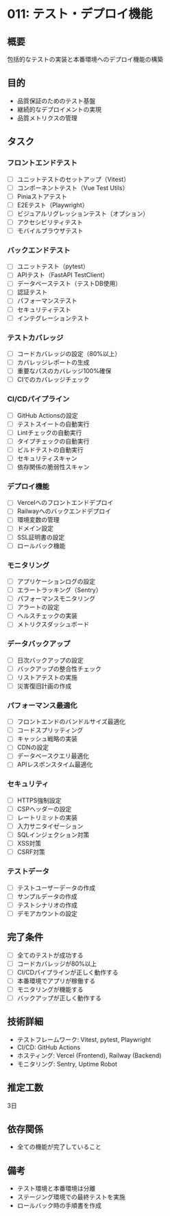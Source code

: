 # 011: テスト・デプロイ機能

## 概要
包括的なテストの実装と本番環境へのデプロイ機能の構築

## 目的
- 品質保証のためのテスト基盤
- 継続的なデプロイメントの実現
- 品質メトリクスの管理

## タスク

### フロントエンドテスト
- [ ] ユニットテストのセットアップ（Vitest）
- [ ] コンポーネントテスト（Vue Test Utils）
- [ ] Piniaストアテスト
- [ ] E2Eテスト（Playwright）
- [ ] ビジュアルリグレッションテスト（オプション）
- [ ] アクセシビリティテスト
- [ ] モバイルブラウザテスト

### バックエンドテスト
- [ ] ユニットテスト（pytest）
- [ ] APIテスト（FastAPI TestClient）
- [ ] データベーステスト（テストDB使用）
- [ ] 認証テスト
- [ ] パフォーマンステスト
- [ ] セキュリティテスト
- [ ] インテグレーションテスト

### テストカバレッジ
- [ ] コードカバレッジの設定（80%以上）
- [ ] カバレッジレポートの生成
- [ ] 重要なパスのカバレッジ100%確保
- [ ] CIでのカバレッジチェック

### CI/CDパイプライン
- [ ] GitHub Actionsの設定
- [ ] テストスイートの自動実行
- [ ] Lintチェックの自動実行
- [ ] タイプチェックの自動実行
- [ ] ビルドテストの自動実行
- [ ] セキュリティスキャン
- [ ] 依存関係の脆弱性スキャン

### デプロイ機能
- [ ] Vercelへのフロントエンドデプロイ
- [ ] Railwayへのバックエンドデプロイ
- [ ] 環境変数の管理
- [ ] ドメイン設定
- [ ] SSL証明書の設定
- [ ] ロールバック機能

### モニタリング
- [ ] アプリケーションログの設定
- [ ] エラートラッキング（Sentry）
- [ ] パフォーマンスモニタリング
- [ ] アラートの設定
- [ ] ヘルスチェックの実装
- [ ] メトリクスダッシュボード

### データバックアップ
- [ ] 日次バックアップの設定
- [ ] バックアップの整合性チェック
- [ ] リストアテストの実施
- [ ] 災害復旧計画の作成

### パフォーマンス最適化
- [ ] フロントエンドのバンドルサイズ最適化
- [ ] コードスプリッティング
- [ ] キャッシュ戦略の実装
- [ ] CDNの設定
- [ ] データベースクエリ最適化
- [ ] APIレスポンスタイム最適化

### セキュリティ
- [ ] HTTPS強制設定
- [ ] CSPヘッダーの設定
- [ ] レートリミットの実装
- [ ] 入力サニタイゼーション
- [ ] SQLインジェクション対策
- [ ] XSS対策
- [ ] CSRF対策

### テストデータ
- [ ] テストユーザーデータの作成
- [ ] サンプルデータの作成
- [ ] テストシナリオの作成
- [ ] デモアカウントの設定

## 完了条件
- [ ] 全てのテストが成功する
- [ ] コードカバレッジが80%以上
- [ ] CI/CDパイプラインが正しく動作する
- [ ] 本番環境でアプリが稼働する
- [ ] モニタリングが機能する
- [ ] バックアップが正しく動作する

## 技術詳細
- テストフレームワーク: Vitest, pytest, Playwright
- CI/CD: GitHub Actions
- ホスティング: Vercel (Frontend), Railway (Backend)
- モニタリング: Sentry, Uptime Robot

## 推定工数
3日

## 依存関係
- 全ての機能が完了していること

## 備考
- テスト環境と本番環境は分離
- ステージング環境での最終テストを実施
- ロールバック時の手順書を作成